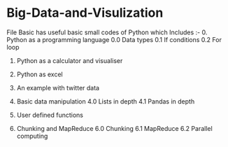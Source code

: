 # Big-Data-and-Visulization
File Basic has useful basic small codes of Python which Includes :- 
0. Python as a programming language
 0.0 Data types
 0.1 If conditions
 0.2 For loop

1. Python as a calculator and visualiser

2. Python as excel

3. An example with twitter data

4. Basic data manipulation
 4.0 Lists in depth
 4.1 Pandas in depth

5. User defined functions

6. Chunking and MapReduce
 6.0 Chunking
 6.1 MapReduce
 6.2 Parallel computing
